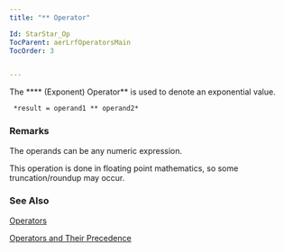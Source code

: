 ```yaml
---
title: "** Operator"

Id: StarStar_Op
TocParent: aerLrfOperatorsMain
TocOrder: 3


---
```


The **** (Exponent) Operator** is used to denote an exponential value. 

```
 *result = operand1 ** operand2*         
```

### Remarks
The operands can be any numeric expression.

This operation is done in floating point mathematics, so some truncation/roundup may occur. 

### See Also
[Operators](ecrLrfOperatorsMain.html)

[Operators and Their Precedence](Expression_Operators_and_their_Precedence.html) 
